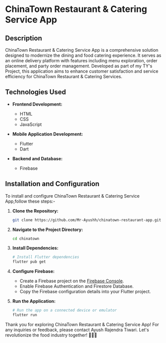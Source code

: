 # ChinaTown Restaurant & Catering Service App

## Description

ChinaTown Restaurant & Catering Service App is a comprehensive solution designed to modernize the dining and food catering experience. It serves as an online delivery platform with features including menu exploration, order placement, and party order management. Developed as part of my TY's Project, this application aims to enhance customer satisfaction and service efficiency for ChinaTown Restaurant & Catering Services.

## Technologies Used

- **Frontend Development:**
  - HTML
  - CSS
  - JavaScript

- **Mobile Application Development:**
  - Flutter
  - Dart

- **Backend and Database:**
  - Firebase

## Installation and Configuration

To install and configure ChinaTown Restaurant & Catering Service App,follow these steps:-

1. **Clone the Repository:**
   ```bash
   git clone https://github.com/Mr-Ayushh/chinatown-restaurant-app.git
   ```

2. **Navigate to the Project Directory:**
   ```bash
   cd chinatown
   ```

3. **Install Dependencies:**
   ```bash
   # Install Flutter dependencies
   flutter pub get
   ```

4. **Configure Firebase:**
   - Create a Firebase project on the [Firebase Console](https://console.firebase.google.com/).
   - Enable Firebase Authentication and Firestore Database.
   - Copy the Firebase configuration details into your Flutter project.

5. **Run the Application:**
   ```bash
   # Run the app on a connected device or emulator
   flutter run
   ```

Thank you for exploring ChinaTown Restaurant & Catering Service App! For any inquiries or feedback, please contact Ayush Rajendra Tiwari. Let's revolutionize the food industry together! 🍜📱💼
